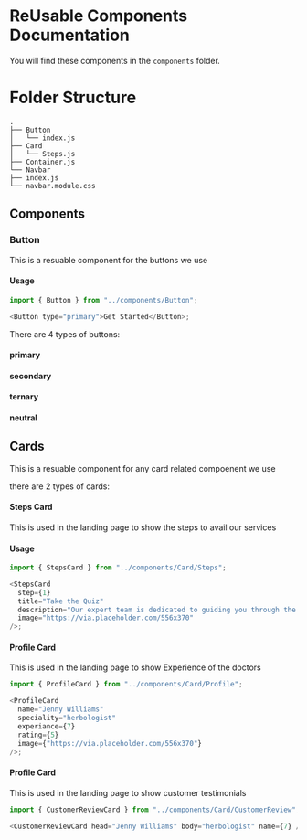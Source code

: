 # ReUsable Components Documentation

You will find these components in the `components` folder.

# Folder Structure

```
.
├── Button
│   └── index.js
├── Card
│   └── Steps.js
├── Container.js
└── Navbar
├── index.js
└── navbar.module.css
```

## Components

### Button

This is a resuable component for the buttons we use

#### Usage

```js
import { Button } from "../components/Button";

<Button type="primary">Get Started</Button>;
```

There are 4 types of buttons:

#### primary

<!-- add image of primary button> -->

#### secondary

<!-- add image of secondary button> -->

#### ternary

<!-- add image of ternary button> -->

#### neutral

<!-- add image of neutral button> -->

## Cards

This is a resuable component for any card related compoenent we use

there are 2 types of cards:

#### Steps Card

This is used in the landing page to show the steps to avail our services

#### Usage

```js
import { StepsCard } from "../components/Card/Steps";

<StepsCard
  step={1}
  title="Take the Quiz"
  description="Our expert team is dedicated to guiding you through the world of medicinal cannabis."
  image="https://via.placeholder.com/556x370"
/>;
```

<!-- insert image of steps card -->

#### Profile Card

This is used in the landing page to show Experience of the doctors

```js
import { ProfileCard } from "../components/Card/Profile";

<ProfileCard
  name="Jenny Williams"
  speciality="herbologist"
  experiance={7}
  rating={5}
  image={"https://via.placeholder.com/556x370"}
/>;
```

<!-- insert image of Profile card -->

#### Profile Card

This is used in the landing page to show customer testimonials

```js
import { CustomerReviewCard } from "../components/Card/CustomerReview";

<CustomerReviewCard head="Jenny Williams" body="herbologist" name={7} />;
```

<!-- insert image of Review Card -->

